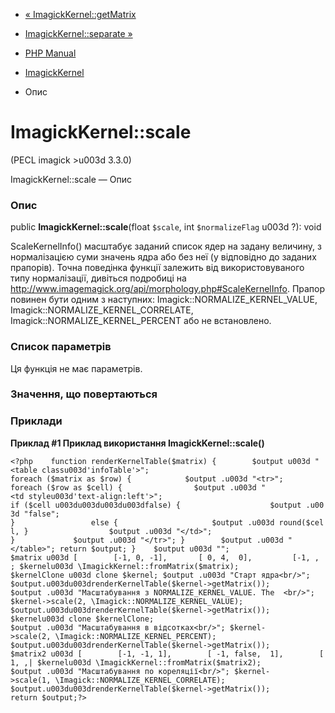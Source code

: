 - [« ImagickKernel::getMatrix](imagickkernel.getmatrix.md)
- [ImagickKernel::separate »](imagickkernel.separate.md)

- [PHP Manual](index.md)
- [ImagickKernel](class.imagickkernel.md)
- Опис

# ImagickKernel::scale

(PECL imagick \>u003d 3.3.0)

ImagickKernel::scale — Опис

### Опис

public **ImagickKernel::scale**(float `$scale`, int `$normalizeFlag` u003d
?): void

ScaleKernelInfo() масштабує заданий список ядер на задану
величину, з нормалізацією суми значень ядра або без неї (у
відповідно до заданих прапорів). Точна поведінка функції залежить від
використовуваного типу нормалізації, дивіться подробиці на
http://www.imagemagick.org/api/morphology.php#ScaleKernelInfo. Прапор
повинен бути одним з наступних: Imagick::NORMALIZE_KERNEL_VALUE,
Imagick::NORMALIZE_KERNEL_CORRELATE, Imagick::NORMALIZE_KERNEL_PERCENT
або не встановлено.

### Список параметрів

Ця функція не має параметрів.

### Значення, що повертаються

### Приклади

**Приклад #1 Приклад використання **ImagickKernel::scale()****

` <?php    function renderKernelTable($matrix) {        $output u003d "<table classu003d'infoTable'>"; foreach ($matrix as $row) {            $output .u003d "<tr>"; foreach ($row as $cell) {                $output .u003d "<td styleu003d'text-align:left'>"; if ($cell u003du003du003du003dfalse) {                    $output .u003d "false"; }                 else {                     $output .u003d round($cell, }                  $output .u003d "</td>"; }             $output .u003d "</tr>"; }        $output .u003d "</table>"; return $output; }    $output u003d ""; $matrix u003d [        [-1, 0, -1],       [ 0, 4,  0],         [-1, , ; $kernelu003d \ImagickKernel::fromMatrix($matrix); $kernelClone u003d clone $kernel; $output .u003d "Старт ядра<br/>"; $output.u003du003drenderKernelTable($kernel->getMatrix()); $output .u003d "Масштабування з NORMALIZE_KERNEL_VALUE. The  <br/>"; $kernel->scale(2, \Imagick::NORMALIZE_KERNEL_VALUE); $output.u003du003drenderKernelTable($kernel->getMatrix()); $kernelu003d clone $kernelClone; $output .u003d "Масштабування в відсотках<br/>"; $kernel->scale(2, \Imagick::NORMALIZE_KERNEL_PERCENT); $output.u003du003drenderKernelTable($kernel->getMatrix()); $matrix2 u003d [        [-1, -1, 1],        [ -1, false,  1],        [1, ,| $kernelu003d \ImagickKernel::fromMatrix($matrix2); $output .u003d "Масштабування по кореляції<br/>"; $kernel->scale(1, \Imagick::NORMALIZE_KERNEL_CORRELATE); $output.u003du003drenderKernelTable($kernel->getMatrix()); return $output;?> `
